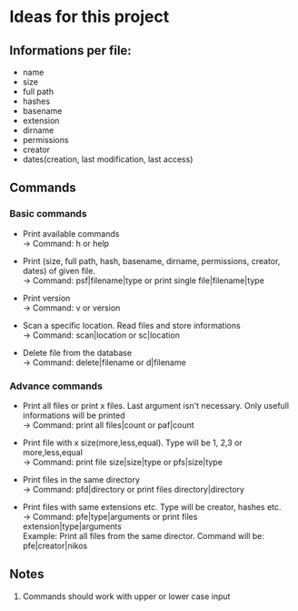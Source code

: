 # Ideas for this project 

## Informations per file:
* name 
* size
* full path 
* hashes 
* basename
* extension
* dirname
* permissions
* creator
* dates(creation, last modification, last access)

## Commands
### Basic commands
  * Print available commands <br />
  -> Command: h or help

  * Print (size, full path, hash, basename, dirname, permissions, creator, dates) of given file. <br />
  -> Command: psf|filename|type or print single file|filename|type
  
  * Print version <br/>
  -> Command: v or version
  
  * Scan a specific location. Read files and store informations <br />
  -> Command: scan|location or sc|location
  
  * Delete file from the database <br />
  -> Command: delete|filename or d|filename
  
### Advance commands 
   * Print all files or print x files. Last argument isn't necessary. Only usefull informations will be printed <br />
   -> Command: print all files|count or paf|count 
   
   * Print file with x size(more,less,equal). Type will be 1, 2,3  or more,less,equal <br />
   -> Command: print file size|size|type or pfs|size|type
   
   * Print files in the same directory <br />
   -> Command: pfd|directory or print files directory|directory
   
   * Print files with same extensions etc. Type will be creator, hashes etc. <br />
   -> Command: pfe|type|arguments or print files extension|type|arguments <br />
   Example: Print all files from the same director. Command will be: pfe|creator|nikos
  
## Notes
1. Commands should work with upper or lower case input


<!---
Αρχικά έχουμε διάφορα αρχεία και θέλουμε να μπορούμε να εξάγουμε διάφορες πληροφορίες από αυτά τα αρχεία και να αποθηκεύουμε σε μια βάση 
τα αποτελέσματα.
-->
  
  
  


